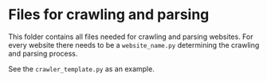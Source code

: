 # Files for crawling and parsing
This folder contains all files needed for crawling and parsing websites.
For every website there needs to be a `website_name.py` determining the crawling and parsing process.

See the `crawler_template.py` as an example.
